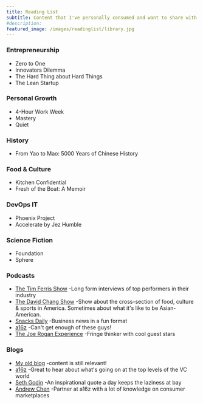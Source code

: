 ```yaml
---
title: Reading List
subtitle: Content that I've personally consumed and want to share with everyone
#description:
featured_image: /images/readinglist/library.jpg
---
```


### Entrepreneurship
* Zero to One
* Innovators Dilemma
* The Hard Thing about Hard Things
* The Lean Startup

### Personal Growth
* 4-Hour Work Week
* Mastery
* Quiet

### History
* From Yao to Mao: 5000 Years of Chinese History

### Food & Culture
* Kitchen Confidential
* Fresh of the Boat: A Memoir

### DevOps IT
* Phoenix Project
* Accelerate by Jez Humble

### Science Fiction
* Foundation
* Sphere

### Podcasts
* [The Tim Ferris Show](https://rss.art19.com/tim-ferriss-show) -Long form interviews of top performers in their industry
* [The David Chang Show](https://rss.art19.com/the-majordomo-podcast) -Show about the cross-section of food, culture & sports in America. Sometimes about what it's like to be Asian-American.
* [Snacks Daily](http://feeds.feedburner.com/marketsnacks-daily) -Business news in a fun format
* [a16z](http://feeds.soundcloud.com/users/soundcloud:users:62921190/sounds.rss) -Can't get enough of these guys!
* [The Joe Rogan Experience](http://joeroganexp.joerogan.libsynpro.com/rss) -Fringe thinker with cool guest stars

### Blogs
* [My old blog](http://chrischantheman.blogspot.com/) -content is still relevant!
* [a16z](https://a16z.com/) -Great to hear about what's going on at the top levels of the VC world
* [Seth Godin](https://seths.blog/) -An inspirational quote a day keeps the laziness at bay
* [Andrew Chen](https://andrewchen.co/) -Partner at a16z with a lot of knowledge on consumer marketplaces
